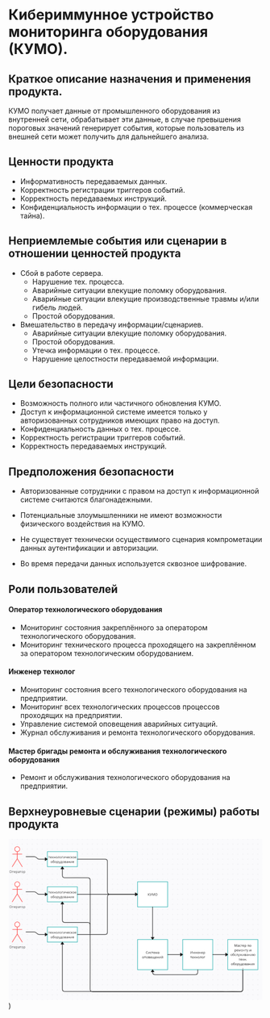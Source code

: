# Кибериммунное устройство мониторинга оборудования (КУМО).

## Краткое описание назначения и применения продукта.

КУМО получает данные от промышленного оборудования из внутренней сети, обрабатывает эти данные, в случае превышения пороговых значений генерирует события, которые пользователь из внешней сети может получить для дальнейшего анализа.

## Ценности продукта

- Информативность передаваемых данных.
- Корректность регистрации триггеров событий.
- Корректность передаваемых инструкций.
- Конфиденциальность информации о тех. процессе (коммерческая тайна).

## Неприемлемые события или сценарии в отношении ценностей продукта

- Сбой в работе сервера.
  - Нарушение тех. процесса.
  - Аварийные ситуации влекущие поломку оборудования.
  - Аварийные ситуации влекущие производственные травмы и/или гибель людей.
  - Простой оборудования.
- Вмешательство в передачу информации/сценариев.
  - Аварийные ситуации влекущие поломку оборудования.
  - Простой оборудования.
  - Утечка информации о тех. процессе.
  - Нарушение целостности передаваемой информации.

## Цели безопасности

- Возможность полного или частичного обновления КУМО.
- Доступ к информационной системе имеется только у авторизованных сотрудников имеющих право на доступ.
- Конфиденциальность данных о тех. процессе.
- Корректность регистрации триггеров событий.
- Корректность передаваемых инструкций.

## Предположения безопасности

- Авторизованные сотрудники с правом на доступ к информационной системе считаются благонадежными.

- Потенциальные злоумышленники не имеют возможности физического воздействия на КУМО.

- Не существует технически осуществимого сценария компрометации данных аутентификации и авторизации.

- Во время передачи данных используется сквозное шифрование.

  

## Роли пользователей

#### Оператор технологического оборудования

* Мониторинг состояния закреплённого за оператором технологического оборудования.
* Мониторинг технического процесса проходящего на закреплённом за оператором технологическим оборудованием.

#### Инженер технолог

* Мониторинг состояния всего технологического оборудования на предприятии.
* Мониторинг всех технологических процессов процессов проходящих на предприятии.
* Управление системой оповещения аварийных ситуаций.
* Журнал обслуживания и ремонта технологического оборудования. 

#### Мастер бригады ремонта и обслуживания технологического оборудования

* Ремонт и обслуживания технологического оборудования на предприятии.

## Верхнеуровневые сценарии (режимы) работы продукта

![верхнеуровневый сценарий](https://github.com/Egor-Always-AFK/course_cyberimmune/blob/homework1/%D0%B2%D0%B5%D1%80%D1%85%D0%BD%D0%B5%D1%83%D1%80%D0%BE%D0%B2%D0%BD%D0%B5%D0%B2%D1%8B%D0%B9%20%D1%81%D1%86%D0%B5%D0%BD%D0%B0%D1%80%D0%B8%D0%B9.PNG?raw=true))
